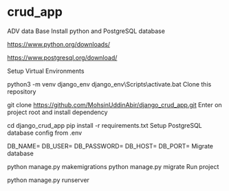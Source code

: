 # crud_app
ADV data Base
Install python and PostgreSQL database

https://www.python.org/downloads/

https://www.postgresql.org/download/

Setup Virtual Environments

python3 -m venv django_env
django_env\Scripts\activate.bat
Clone this repository

git clone https://github.com/MohsinUddinAbir/django_crud_app.git
Enter on project root and install dependency

cd django_crud_app
pip install -r requirements.txt
Setup PostgreSQL database config from .env

DB_NAME=
DB_USER=
DB_PASSWORD=
DB_HOST=
DB_PORT=
Migrate database

python manage.py makemigrations
python manage.py migrate
Run project

python manage.py runserver
